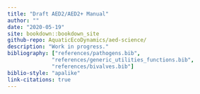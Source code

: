 ```yaml
---
title: "Draft AED2/AED2+ Manual"
author: ""
date: "2020-05-19"
site: bookdown::bookdown_site
github-repo: AquaticEcoDynamics/aed-science/
description: "Work in progress."
bibliography: ["references/pathogens.bib",
              "references/generic_utilities_functions.bib",
              "references/bivalves.bib"]
biblio-style: "apalike"
link-citations: true
---
```



